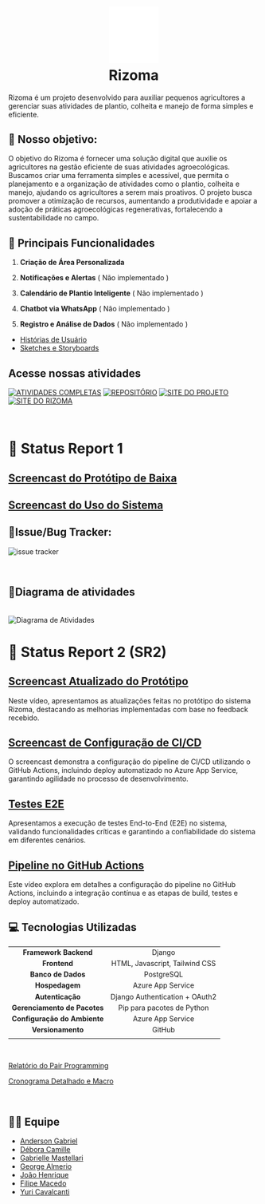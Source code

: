 # <h1 align="center"> <img src="https://github.com/jhrvo0/Rizoma/raw/main/app/static/app/images/Icone%20Rizoma%20-%20Positivo%201.png" alt="Ícone Rizoma" width="100"><br>Rizoma</h1>


Rizoma é um projeto desenvolvido para auxiliar pequenos agricultores a gerenciar suas atividades de plantio, colheita e manejo de forma simples e eficiente. 

## 🍂 Nosso objetivo:
O objetivo do Rizoma é fornecer uma solução digital que auxilie os agricultores na gestão eficiente de suas atividades agroecológicas. Buscamos criar uma ferramenta simples e acessível, que permita o planejamento e a organização de atividades como o plantio, colheita e manejo, ajudando os agricultores a serem mais proativos. O projeto busca promover a otimização de recursos, aumentando a produtividade e apoiar a adoção de práticas agroecológicas regenerativas, fortalecendo a sustentabilidade no campo.

## 🚜 Principais Funcionalidades

1. **Criação de Área Personalizada**

2. **Notificações e Alertas** ( Não implementado )

3. **Calendário de Plantio Inteligente** ( Não implementado )

4. **Chatbot via WhatsApp** ( Não implementado )

5. **Registro e Análise de Dados** ( Não implementado )

* [Histórias de Usuário](https://docs.google.com/spreadsheets/d/1u7Sbr49sgcGPpF7OguJGkhFB1Q6MhPgf9jAShsBseE0/edit?gid=258470929#gid=258470929)
* [Sketches e Storyboards](https://drive.google.com/drive/folders/1YM1CqGRBP17U1Yykp0vckzq89gFPgzGB)

## Acesse nossas atividades

[![ATIVIDADES COMPLETAS](https://img.shields.io/badge/ATIVIDADES%20COMPLETAS-2E8B57?style=for-the-badge)](https://docs.google.com/spreadsheets/d/1u7Sbr49sgcGPpF7OguJGkhFB1Q6MhPgf9jAShsBseE0/edit?gid=481525276#gid=481525276) [![REPOSITÓRIO](https://img.shields.io/badge/REPOSITÓRIO-2E8B57?style=for-the-badge)](https://drive.google.com/drive/folders/17QjQ8dpd53hU6AXjR7Tul3cv9g5zh6Zs)
[![SITE DO PROJETO](https://img.shields.io/badge/SITE%20DO%20PROJETO-2E8B57?style=for-the-badge)](https://sites.google.com/cesar.school/projetos2-g12/home)
[![SITE DO RIZOMA](https://img.shields.io/badge/SITE%20DO%20RIZOMA-2E8B57?style=for-the-badge)](https://rizomaapp-g9atb2czhsfyefad.eastus2-01.azurewebsites.net/login/)

<br>

# 📝 Status Report 1

## [Screencast do Protótipo de Baixa](https://www.youtube.com/watch?v=-GpG7A2c_mQ)
## [Screencast do Uso do Sistema](https://www.youtube.com/watch?v=o80aWHHs5f4)



## 🐛Issue/Bug Tracker:
![issue tracker](https://github.com/user-attachments/assets/9a8eda2f-1dc8-48b0-bdc0-f9991d8102ce)



<br>

## 🧩Diagrama de atividades
<br>

<img src="https://media.discordapp.net/attachments/1224467499807150110/1296677193421951087/Diagrama_2.jpg?ex=6713283e&is=6711d6be&hm=d28d705547c6d6e1efb57ece8d299527942fc739b80a66ebf8155b551311c2f0" alt="Diagrama de Atividades" width="500">

<br>

# 📝 Status Report 2 (SR2)

## [Screencast Atualizado do Protótipo](https://studio.youtube.com/video/fk9GVSEP7UY/edit)

Neste vídeo, apresentamos as atualizações feitas no protótipo do sistema Rizoma, destacando as melhorias implementadas com base no feedback recebido.

## [Screencast de Configuração de CI/CD](https://youtu.be/2TvaxQGfyNc)

O screencast demonstra a configuração do pipeline de CI/CD utilizando o GitHub Actions, incluindo deploy automatizado no Azure App Service, garantindo agilidade no processo de desenvolvimento.

## [Testes E2E](https://www.youtube.com/watch?v=MN8Z5-igNTU)

Apresentamos a execução de testes End-to-End (E2E) no sistema, validando funcionalidades críticas e garantindo a confiabilidade do sistema em diferentes cenários.

## [Pipeline no GitHub Actions](https://youtu.be/cIDXNMTYtvE)

Este vídeo explora em detalhes a configuração do pipeline no GitHub Actions, incluindo a integração contínua e as etapas de build, testes e deploy automatizado.


## 💻 Tecnologias Utilizadas
|   |  |
| :---: | :---: |
| **Framework Backend**  | Django  |
| **Frontend**  | HTML, Javascript, Tailwind CSS  |
| **Banco de Dados**  | PostgreSQL  |
| **Hospedagem**  | Azure App Service  |
| **Autenticação**  | Django Authentication + OAuth2  |
| **Gerenciamento de Pacotes**  | Pip para pacotes de Python  |
| **Configuração do Ambiente**  | Azure App Service  |
| **Versionamento**  | GitHub  |
| | |

<br>

[Relatório do Pair Programming](https://docs.google.com/document/d/1yhjUij1SeJiJFzoGvzn4JuuQ_ir3wu0o9FnXx2oN3o8/edit#heading=h.dfhbxcwcw9si)

[Cronograma Detalhado e Macro](https://drive.google.com/drive/folders/1cFVOSJfkAmsbpBymewv4ZbD-WT_OayZn)

<br>

## 🧑‍🌾 Equipe

- [Anderson Gabriel](https://github.com/andgabx)
- [Débora Camille](https://github.com/DeboraCASouza)
- [Gabrielle Mastellari](https://github.com/gabsvelozo)
- [George Almerio](https://github.com/georgenetoo)
- [João Henrique](https://github.com/jhrvo0)
- [Filipe Macedo](https://github.com/filipe-ms)
- [Yuri Cavalcanti](https://github.com/yuricavalcanti06)
